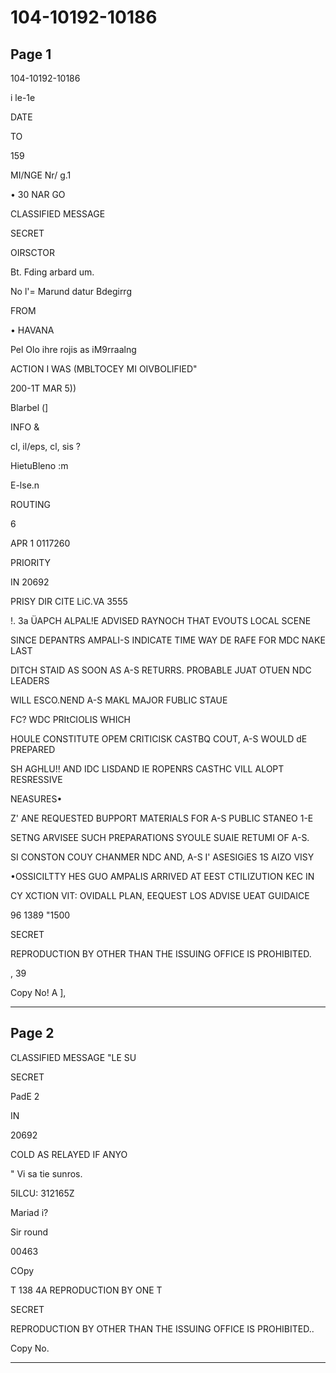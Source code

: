 # 104-10192-10186

## Page 1

104-10192-10186

i le-1e

DATE

TO

159

MI/NGE Nr/ g.1

• 30 NAR GO

CLASSIFIED MESSAGE

SECRET

OIRSCTOR

Bt. Fding arbard um.

No l'= Marund datur Bdegirrg

FROM

• HAVANA

Pel Olo ihre rojis as iM9rraalng

ACTION I WAS (MBLTOCEY MI OIVBOLIFIED"

200-1T MAR 5))

Blarbel (]

INFO &

cl, il/eps, cl, sis ?

HietuBleno :m

E-lse.n

ROUTING

6

APR 1 0117260

PRIORITY

IN 20692

PRISY DIR CITE LiC.VA 3555

!. Зa ÜAPCH ALPAL!E ADVISED RAYNOCH THAT EVOUTS LOCAL SCENE

SINCE DEPANTRS AMPALI-S INDICATE TIME WAY DE RAFE FOR MDC NAKE LAST

DITCH STAID AS SOON AS A-S RETURRS. PROBABLE JUAT OTUEN NDC LEADERS

WILL ESCO.NEND A-S MAKL MAJOR FUBLIC STAUE

FC? WDC PRItCIOLIS WHICH

HOULE CONSTITUTE OPEM CRITICISK CASTBQ COUT, A-S WOULD dE PREPARED

SH AGHLU!! AND IDC LISDAND IE ROPENRS CASTHC VILL ALOPT RESRESSIVE

NEASURES•

Z' ANE REQUESTED BUPPORT MATERIALS FOR A-S PUBLIC STANEO 1-E

SETNG ARVISEE SUCH PREPARATIONS SYOULE SUAIE RETUMI OF A-S.

SI CONSTON COUY CHANMER NDC AND, A-S I' ASESIGiES 1S AIZO VISY

•OSSICILTTY HES GUO AMPALIS ARRIVED AT EEST CTILIZUTION KEC IN

CY XCTION VIT: OVIDALL PLAN, EEQUEST LOS ADVISE UEAT GUIDAICE

96 1389 "1500

SECRET

REPRODUCTION BY OTHER THAN THE ISSUING OFFICE IS PROHIBITED.

, 39

Copy No! A ],

---

## Page 2

CLASSIFIED MESSAGE "LE SU

SECRET

PadE 2

IN

20692

COLD AS RELAYED IF ANYO

" Vi sa tie sunros.

5ILCU: 312165Z

Mariad i?

Sir round

00463

COpy

T 138 4A REPRODUCTION BY ONE T

SECRET

REPRODUCTION BY OTHER THAN THE ISSUING OFFICE IS PROHIBITED..

Copy No.

---

